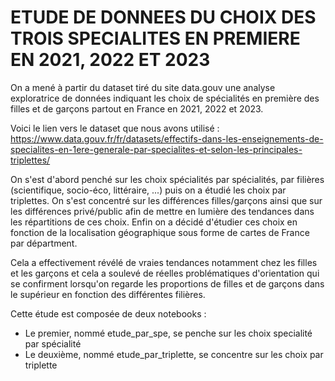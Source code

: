 # ETUDE DE DONNEES DU CHOIX DES TROIS SPECIALITES EN PREMIERE EN 2021, 2022 ET 2023 

<!-- #region -->
On a mené à partir du dataset tiré du site data.gouv une analyse exploratrice de données indiquant les choix de spécialités en première des filles et de garçons partout en France en 2021, 2022 et 2023.

Voici le lien vers le dataset que nous avons utilisé : 
https://www.data.gouv.fr/fr/datasets/effectifs-dans-les-enseignements-de-specialites-en-1ere-generale-par-specialites-et-selon-les-principales-triplettes/


On s'est d'abord penché sur les choix spécialités par spécialités, par filières (scientifique, socio-éco, littéraire, ...) puis on a étudié les choix par triplettes. On s'est concentré sur les différences filles/garçons ainsi que sur les différences privé/public afin de mettre en lumière des tendances dans les répartitions de ces choix. Enfin on a décidé d'étudier ces choix en fonction de la localisation géographique sous forme de cartes de France par départment. 

Cela a effectivement révélé de vraies tendances notamment chez les filles et les garçons et cela a soulevé de réelles problématiques d'orientation qui se confirment lorsqu'on regarde les proportions de filles et de garçons dans le supérieur en fonction des différentes filières. 

Cette étude est composée de deux notebooks : 
- Le premier, nommé etude_par_spe, se penche sur les choix specialité par spécialité
- Le deuxième, nommé etude_par_triplette, se concentre sur les choix par triplette
<!-- #endregion -->
